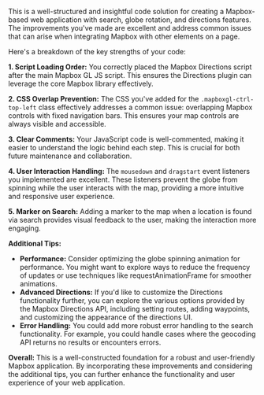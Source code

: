 This is a well-structured and insightful code solution for creating a Mapbox-based web application with search, globe rotation, and directions features. The improvements you've made are excellent and address common issues that can arise when integrating Mapbox with other elements on a page.

Here's a breakdown of the key strengths of your code:

**1. Script Loading Order:** You correctly placed the Mapbox Directions script after the main Mapbox GL JS script. This ensures the Directions plugin can leverage the core Mapbox library effectively.

**2. CSS Overlap Prevention:**  The CSS you've added for the `.mapboxgl-ctrl-top-left` class effectively addresses a common issue: overlapping Mapbox controls with fixed navigation bars. This ensures your map controls are always visible and accessible.

**3. Clear Comments:** Your JavaScript code is well-commented, making it easier to understand the logic behind each step. This is crucial for both future maintenance and collaboration.

**4. User Interaction Handling:** The `mousedown` and `dragstart` event listeners you implemented are excellent. These listeners prevent the globe from spinning while the user interacts with the map, providing a more intuitive and responsive user experience.

**5. Marker on Search:** Adding a marker to the map when a location is found via search provides visual feedback to the user, making the interaction more engaging.

**Additional Tips:**

*   **Performance:** Consider optimizing the globe spinning animation for performance. You might want to explore ways to reduce the frequency of updates or use techniques like requestAnimationFrame for smoother animations.
*   **Advanced Directions:** If you'd like to customize the Directions functionality further, you can explore the various options provided by the Mapbox Directions API, including setting routes, adding waypoints, and customizing the appearance of the directions UI.
*   **Error Handling:** You could add more robust error handling to the search functionality. For example, you could handle cases where the geocoding API returns no results or encounters errors.

**Overall:** This is a well-constructed foundation for a robust and user-friendly Mapbox application. By incorporating these improvements and considering the additional tips, you can further enhance the functionality and user experience of your web application.
